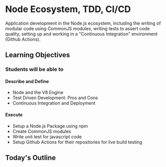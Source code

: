 # Node Ecosystem, TDD, CI/CD

Application development in the Node.js ecosystem, including the writing of modular code using CommonJS modules, writing tests to assert code quality, setting up and working in a "Continuous Integration"  environment (Github Actions).

## Learning Objectives

### Students will be able to

#### Describe and Define

- Node and the V8 Engine
- Test Driven Development: Pros and Cons
- Continuous Integration and Deployment

#### Execute

- Setup a Node.js Package using npm
- Create CommonJS modules
- Write unit test for javascript code
- Setup Github Actions for their repositories for live build testing

## Today's Outline

<!-- To Be Completed By Instructor -->

